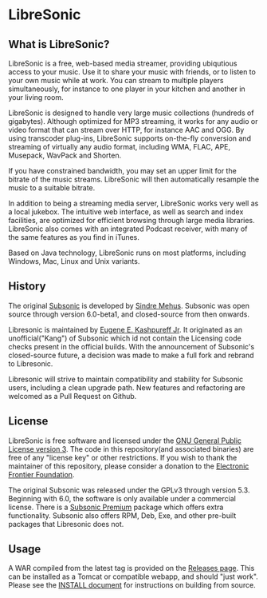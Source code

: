 <!--
# README.md
# EugeneKay/LibreSonic
-->
LibreSonic
========

What is LibreSonic?
-----------------

LibreSonic is a free, web-based media streamer, providing ubiqutious access to your music. Use it to share your music with friends, or to listen to your own music while at work. You can stream to multiple players simultaneously, for instance to one player in your kitchen and another in your living room.

LibreSonic is designed to handle very large music collections (hundreds of gigabytes). Although optimized for MP3 streaming, it works for any audio or video format that can stream over HTTP, for instance AAC and OGG. By using transcoder plug-ins, LibreSonic supports on-the-fly conversion and streaming of virtually any audio format, including WMA, FLAC, APE, Musepack, WavPack and Shorten.

If you have constrained bandwidth, you may set an upper limit for the bitrate of the music streams. LibreSonic will then automatically resample the music to a suitable bitrate.

In addition to being a streaming media server, LibreSonic works very well as a local jukebox. The intuitive web interface, as well as search and index facilities, are optimized for efficient browsing through large media libraries. LibreSonic also comes with an integrated Podcast receiver, with many of the same features as you find in iTunes.

Based on Java technology, LibreSonic runs on most platforms, including Windows, Mac, Linux and Unix variants.


History
-----

The original [Subsonic](http://www.subsonic.org/) is developed by [Sindre Mehus](mailto:sindre@activeobjects.no). Subsonic was open source through version 6.0-beta1, and closed-source from then onwards.

Libresonic is maintained by [Eugene E. Kashpureff Jr](mailto:eugene@kashpureff.org). It originated as an unofficial("Kang") of Subsonic which id not contain the Licensing code checks present in the official builds. With the announcement of Subsonic's closed-source future, a decision was made to make a full fork and rebrand to Libresonic.

Libresonic will strive to maintain compatibility and stability for Subsonic users, including a clean upgrade path. New features and refactoring are welcomed as a Pull Request on Github.


License
-------

LibreSonic is free software and licensed under the [GNU General Public License version 3](http://www.gnu.org/copyleft/gpl.html). The code in this repository(and associated binaries) are free of any "license key" or other restrictions. If you wish to thank the maintainer of this repository, please consider a donation to the [Electronic Frontier Foundation](https://supporters.eff.org/donate).

The original Subsonic was released under the GPLv3 through version 5.3. Beginning with 6.0, the software is only available under a commercial license. There is a [Subsonic Premium](http://www.subsonic.org/pages/premium.jsp) package which offers extra functionality. Subsonic also offers RPM, Deb, Exe, and other pre-built packages that Libresonic does not.


Usage
-----

A WAR compiled from the latest tag is provided on the [Releases page](https://github.com/Libresonic/libresonic/releases). This can be installed as a Tomcat or compatible webapp, and should "just work". Please see the [INSTALL document](https://github.com/EugeneKay/LibreSonic/blob/release/INSTALL.md) for instructions on building from source.
